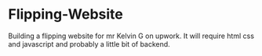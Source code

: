# Flipping-Website
 Building a flipping website for mr Kelvin G on upwork. It will require html css and javascript and probably a little bit of backend.  
